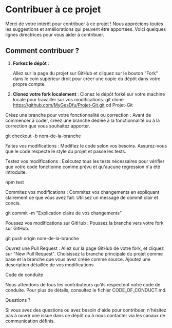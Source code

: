 # Contribuer à ce projet

Merci de votre intérêt pour contribuer à ce projet ! Nous apprécions toutes les suggestions et améliorations qui peuvent être apportées. Voici quelques lignes directrices pour vous aider à contribuer.

## Comment contribuer ?

1. **Forkez le dépôt** :

   Allez sur la page du projet sur GitHub et cliquez sur le bouton "Fork" dans le coin supérieur droit pour créer une copie du dépôt dans votre propre compte.

2. **Clonez votre fork localement** :
   Clonez le dépôt forké sur votre machine locale pour travailler sur vos modifications.
   git clone https://github.com/MyGesDfu/Projet-Git.git
   cd Projet-Git
   
Créez une branche pour votre fonctionnalité ou correction : Avant de commencer à coder, créez une branche dédiée à la fonctionnalité ou à la correction que vous souhaitez apporter.

git checkout -b nom-de-la-branche

Faites vos modifications : Modifiez le code selon vos besoins. Assurez-vous que le code respecte le style du projet et passe les tests.

Testez vos modifications : Exécutez tous les tests nécessaires pour vérifier que votre code fonctionne comme prévu et qu'aucune régression n'a été introduite.

npm test

Commitez vos modifications : Commitez vos changements en expliquant clairement ce que vous avez fait. Utilisez un message de commit clair et concis.

git commit -m "Explication claire de vos changements"

Poussez vos modifications sur GitHub : Poussez la branche vers votre fork sur GitHub.

git push origin nom-de-la-branche

Ouvrez une Pull Request : Allez sur la page GitHub de votre fork, et cliquez sur "New Pull Request". Choisissez la branche principale du projet comme base et la branche que vous avez créée comme source. Ajoutez une description détaillée de vos modifications.

Code de conduite

Nous attendons de tous les contributeurs qu'ils respectent notre code de conduite. Pour plus de détails, consultez le fichier CODE_OF_CONDUCT.md.

Questions ?

Si vous avez des questions ou avez besoin d'aide pour contribuer, n'hésitez pas à ouvrir une issue dans ce dépôt ou à nous contacter via les canaux de communication définis.